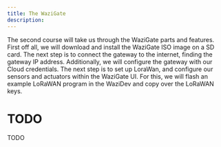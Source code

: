 ```yaml
---
title: The WaziGate
description: 
---
```


The second course will take us through the WaziGate parts and features. First off all, we will download and install the WaziGate ISO image on a SD card. The next step is to connect the gateway to the internet, finding the gateway IP address. Additionally, we will configure the gateway with our Cloud credentials.
The next step is to set up LoraWan, and configure our sensors and actuators within the WaziGate UI. For this, we will flash an example LoRaWAN program in the WaziDev and copy over the LoRaWAN keys.

# TODO

TODO

